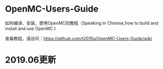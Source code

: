 # OpenMC-Users-Guide
如何编译、安装、使用OpenMC的教程（Speaking in Chinese,how to build and install and use OpenMC )

查看教程，请访问：https://github.com/t2015q/OpenMC-Users-Guide/wiki 
# 2019.06更新
